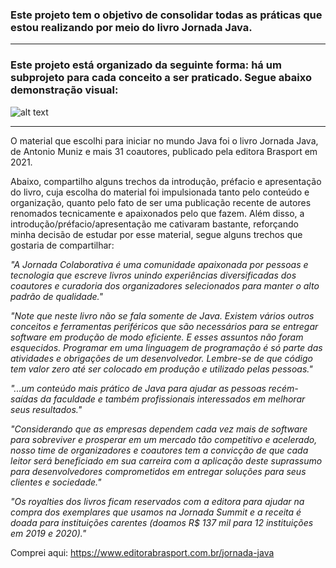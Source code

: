 ### Este projeto tem o objetivo de consolidar todas as práticas que estou realizando por meio do livro Jornada Java.
___

### Este projeto está organizado da seguinte forma: há um subprojeto para cada conceito a ser praticado. Segue abaixo demonstração visual:
![alt text](image.png)
___

O material que escolhi para iniciar no mundo Java foi o livro Jornada Java, de Antonio Muniz e mais 31 coautores, publicado pela editora Brasport em 2021.

Abaixo, compartilho alguns trechos da introdução, préfacio e apresentação do livro, cuja escolha do material foi impulsionada tanto pelo conteúdo e organização, quanto pelo fato de ser uma publicação recente de autores renomados tecnicamente e apaixonados pelo que fazem. Além disso, a introdução/préfacio/apresentação me cativaram bastante, reforçando minha decisão de estudar por esse material, segue alguns trechos que gostaria de compartilhar:

*"A Jornada Colaborativa é uma comunidade apaixonada por pessoas e tecnologia que escreve livros unindo experiências diversificadas dos coautores e curadoria dos organizadores selecionados para manter o alto padrão de qualidade."*

*"Note que neste livro não se fala somente de Java. Existem vários outros conceitos e ferramentas periféricos que são necessários para se entregar software em produção de modo eficiente. E esses assuntos não foram esquecidos. Programar em uma linguagem de programação é só parte das atividades e obrigações de um desenvolvedor. Lembre-se de que código tem valor zero até ser colocado em produção e utilizado pelas pessoas."*

*"...um conteúdo mais prático de Java para ajudar as pessoas recém-saídas da faculdade e também profissionais interessados em melhorar seus resultados."*

*"Considerando que as empresas dependem cada vez mais de software para sobreviver e prosperar em um mercado tão competitivo e acelerado, nosso time de organizadores e coautores tem a convicção de que cada leitor será beneficiado em sua carreira com a aplicação deste suprassumo para desenvolvedores comprometidos em entregar soluções para seus clientes e sociedade."*

*"Os royalties dos livros ficam reservados com a editora para ajudar na compra dos exemplares que usamos na Jornada Summit e a receita é doada para instituições carentes (doamos R$ 137 mil para 12 instituições em 2019 e 2020)."*

Comprei aqui: https://www.editorabrasport.com.br/jornada-java
